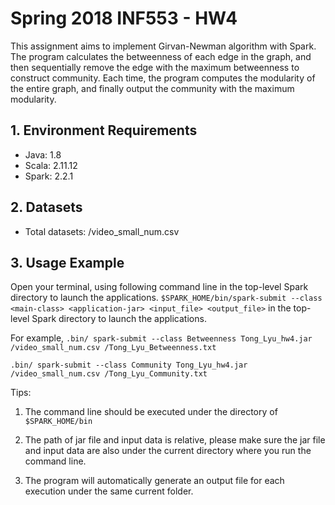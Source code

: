 # Spring 2018 INF553 - HW4
This assignment aims to implement Girvan-Newman algorithm with Spark. The program calculates the betweenness of each edge in the graph, and then sequentially remove the edge with the maximum betweenness to construct community. Each time, the program computes the modularity of the entire graph, and finally output the community with the maximum modularity.
## 1. Environment Requirements
* Java: 1.8
* Scala: 2.11.12
* Spark: 2.2.1 
## 2. Datasets
* Total datasets: /video_small_num.csv
## 3. Usage Example
Open your terminal, using following command line in the top-level Spark directory to launch the applications. 
`$SPARK_HOME/bin/spark-submit --class <main-class> <application-jar> <input_file> <output_file>`  in the top-level Spark directory to launch the applications. 

For example,
`.bin/ spark-submit --class Betweenness Tong_Lyu_hw4.jar /video_small_num.csv /Tong_Lyu_Betweenness.txt `

`.bin/ spark-submit --class Community Tong_Lyu_hw4.jar /video_small_num.csv /Tong_Lyu_Community.txt `

Tips:
1)	The command line should be executed under the directory of `$SPARK_HOME/bin`

2)	The path of jar file and input data is relative, please make sure the jar file and input data are also under the current directory where you run the command line.

3)	The program will automatically generate an output file for each execution under the same current folder.
